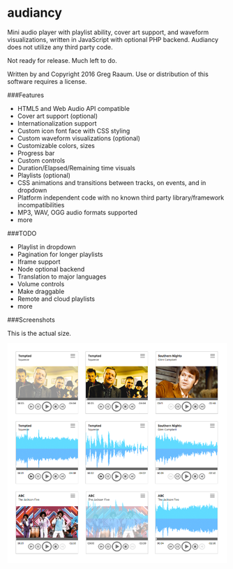# audiancy

Mini audio player with playlist ability, cover art support,  and waveform visualizations, written in JavaScript with optional PHP backend.  Audiancy does not utilize any third party code.

Not ready for release.  Much left to do.

Written by and Copyright 2016 Greg Raaum.  Use or distribution of this software requires a license.

###Features

- HTML5 and Web Audio API compatible
- Cover art support (optional)
- Internationalization support
- Custom icon font face with CSS styling
- Custom waveform visualizations (optional)
- Customizable colors, sizes
- Progress bar
- Custom controls
- Duration/Elapsed/Remaining time visuals
- Playlists (optional)
- CSS animations and transitions between tracks, on events, and in dropdown
- Platform independent code with no known third party library/framework incompatibilities
- MP3, WAV, OGG audio formats supported
- more

###TODO

- Playlist in dropdown
- Pagination for longer playlists
- Iframe support
- Node optional backend
- Translation to major languages
- Volume controls
- Make draggable
- Remote and cloud playlists
- more

###Screenshots

This is the actual size.

![](screenshots/player.png)
